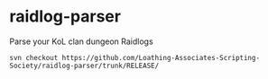 # raidlog-parser
Parse your KoL clan dungeon Raidlogs

```
svn checkout https://github.com/Loathing-Associates-Scripting-Society/raidlog-parser/trunk/RELEASE/
```
